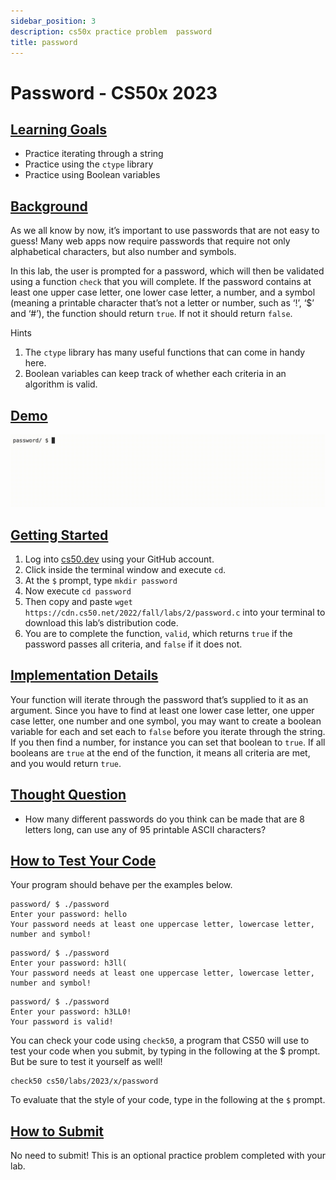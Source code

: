 ```yaml
---
sidebar_position: 3
description: cs50x practice problem  password
title: password
---
```


# Password - CS50x 2023

## [Learning Goals](#learning-goals)

-   Practice iterating through a string
-   Practice using the `ctype` library
-   Practice using Boolean variables

## [Background](#background)

As we all know by now, it’s important to use passwords that are not easy to guess! Many web apps now require passwords that require not only alphabetical characters, but also number and symbols.

In this lab, the user is prompted for a password, which will then be validated using a function `check` that you will complete. If the password contains at least one upper case letter, one lower case letter, a number, and a symbol (meaning a printable character that’s not a letter or number, such as ‘!’, ‘$’ and ‘#’), the function should return `true`. If not it should return `false`.

Hints

1.  The `ctype` library has many useful functions that can come in handy here.
2.  Boolean variables can keep track of whether each criteria in an algorithm is valid.

## [Demo](#demo)

![PasswordGif](/img/cs50/passwordDemo.gif )

## [Getting Started](#getting-started)

1.  Log into [cs50.dev](https://cs50.dev/) using your GitHub account.
2.  Click inside the terminal window and execute `cd`.
3.  At the `$` prompt, type `mkdir password`
4.  Now execute `cd password`
5.  Then copy and paste `wget https://cdn.cs50.net/2022/fall/labs/2/password.c` into your terminal to download this lab’s distribution code.
6.  You are to complete the function, `valid`, which returns `true` if the password passes all criteria, and `false` if it does not.

## [Implementation Details](#implementation-details)

Your function will iterate through the password that’s supplied to it as an argument. Since you have to find at least one lower case letter, one upper case letter, one number and one symbol, you may want to create a boolean variable for each and set each to `false` before you iterate through the string. If you then find a number, for instance you can set that boolean to `true`. If all booleans are `true` at the end of the function, it means all criteria are met, and you would return `true`.

## [Thought Question](#thought-question)

-   How many different passwords do you think can be made that are 8 letters long, can use any of 95 printable ASCII characters?

## [How to Test Your Code](#how-to-test-your-code)

Your program should behave per the examples below.

```
password/ $ ./password
Enter your password: hello
Your password needs at least one uppercase letter, lowercase letter, number and symbol!

```

```
password/ $ ./password
Enter your password: h3ll(
Your password needs at least one uppercase letter, lowercase letter, number and symbol!

```

```
password/ $ ./password
Enter your password: h3LL0!
Your password is valid!

```

You can check your code using `check50`, a program that CS50 will use to test your code when you submit, by typing in the following at the $ prompt. But be sure to test it yourself as well!

```
check50 cs50/labs/2023/x/password

```

To evaluate that the style of your code, type in the following at the `$` prompt.

## [How to Submit](#how-to-submit)

No need to submit! This is an optional practice problem completed with your lab.